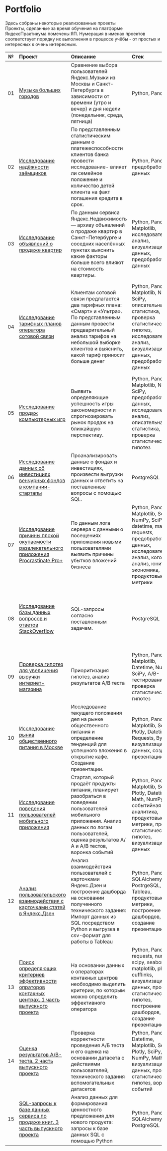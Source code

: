 # Portfolio

Здесь собраны некоторые реализованные проекты  
Проекты, сделанные за время обучения на платформе ЯндексПрактикума помечены ЯП. Нумерация в именах проектов соответствует порядку их выполнения в процессе учёбы - от простых и интересных к очень интересным.


|№| Проект              | Описание           | Стек                   |Сущность проекта                   |
|:--:| :--------------------------------- | :----------------------------------- |:---------------------------|:---------------------------|
|01| [Музыка больших городов](https://github.com/VeniaminSh/Practicum_Projects/tree/main/1%20Project%20(Музыка%20больших%20городов))| Сравнение выбора пользователей Яндекс.Музыки из Москвы и Санкт-Петербурга в зависимости от времени (утро и вечер) и дня недели (понедельник, среда, пятница)| Python, Pandas | * основы программирования на Python (арифметические операции, строки, списки, for/while, функции, pandas)|
|02| [Исследование надёжности заёмщиков](https://github.com/VeniaminSh/Practicum_Projects/tree/main/2%20Project%20(Кредитный%20скоринг)%20-%20Исследование%20надёжности%20заёмщиков)|По представленным статистическим данным о платежеспособности клиентов банка провести исследование- влияет ли семейное положение и количество детей клиента на факт погашения кредита в срок. | Python, Pandas, предобработка данных| * предобработка данных, дубли, пропуски, преобразование типов данных, категоризация данных) |
|03| [Исследование объявлений о продаже квартир](https://github.com/VeniaminSh/Practicum_Projects/tree/main/3%20Project%20(Яндекс%20Недвижимость)%20-%20Исследовательский%20анализ%20данных)|По данным сервиса Яндекс.Недвижимость — архиву объявлений о продаже квартир в Санкт-Петербурге и соседних населённых пунктах выяснить какие факторы больше всего влияют на стоимость квартиры. | Python, Pandas, Matplotlib, исследовательский анализ, визуализация данных, предобработка данных | * исследовательский анализ данных (графики hist(), boxplot(), plot() и др., join() , merge())|
|04| [Исследование тарифных планов оператора сотовой связи](https://github.com/VeniaminSh/Practicum_Projects/tree/main/4%20Project%20(Статистический%20анализ%20данных)%20-%20Исследование%20тарифных%20планов%20федерального%20оператора%20сотовой%20связи) | Клиентам сотовой связи предлагается два тарифных плана: «Смарт» и «Ультра». По представленным данным провести предварительный анализ тарифов на небольшой выборке клиентов и выяснить, какой тариф приносит больше денег | Python, Pandas, Matplotlib, NumPy, SciPy, описательная статистика, проверка статистических гипотез, исследовательский анализ, визуализация данных, предобработка данных | * статистический анализ данных (выбор оптимальных метрик для описания данных, основы теории вероятностей, тип распределения расчет нормального и биномиального распределений, построение и проверка гипотез) |
|05| [Исследование продаж компьютерных игр](https://github.com/VeniaminSh/Practicum_Projects/tree/main/5%20Project%20(Сборный%20проект)%20-%20Выявление%20определяющих%20успешности%20игры%20закономерностей) | Выявить определяющие успешность игры закономерности и спрогнозировать рынок продаж на ближайшую перспективу.  | Python, Pandas, Matplotlib, NumPy, SciPy, предобработка данных, исследовательский анализ, описательная статистика, проверка статистических гипотез | * сборный проект по пройденым темам |
|06| [Исследование данных об инвестициях венчурных фондов в компании-стартапы](https://github.com/VeniaminSh/Practicum_Projects/tree/main/6%20Project%20(SQL)%20-%20Исследование%20данных%20об%20инвестициях%20венчурных%20фондов%20в%20компании-стартапы) | Проанализировать данные о фондах и инвестициях, произвести выгрузки данных и ответить на поставленные вопросы с помощью SQL.| PostgreSQL | * базовый SQL: срезы данных (типы данных, SELECT, WHERE , IN/LIKE/BETWEEN, CASE, GROUP BY и тд., подзапросы, джоины) |
|07| [Исследование причины плохой окупаемости развлекательного приложения Procrastinate Pro+](https://github.com/VeniaminSh/Practicum_Projects/tree/main/7%20Project%20(Анализ%20безнес%20показателей)%20-%20Исследование%20причины%20плохой%20окупаемости%20развлекательного%20приложения%20Procrastinate%20Pro%2B) | По данным лога сервера с данными о посещениях приложения новыми пользователями выявить причины убытков вложений бизнеса | Python, Pandas, Matplotlib, Seaborn, NumPy, SciPy, datetime, math, requests, предобработка данных, исследовательский анализ, когортный анализ, юнит-экономика, продуктовые метрики | * анализ бизнес-показателей в python (CTR, CR, Когортный анализ, расчет удержания, отток, динамики удержания и оттока, расчет LTV (ARPU/ARPPU) , SAS, ROI ), MAU, WAU, DAU)|
|08| [Исследование базы данных вопросов и ответов StackOverflow](https://github.com/VeniaminSh/Practicum_Projects/tree/main/8%20Project%20(Продвинутый%20SQL)%20-%20Исследование%20базы%20данных%20вопросов%20и%20ответов%20StackOverflow) | SQL-запросы согласно поставленным задачам.| PostgreSQL | * продвинутый SQL (расчет LTV (ARPU/ARPPU) , SAS, ROI, расчет удержания, отток, динамики удержания и оттока, оконные функции, рамки в окнах)|
|09| [Проверка гипотез для увеличения выручки интернет-магазина](https://github.com/VeniaminSh/Practicum_Projects/tree/main/9%20Project%20(Приняте%20решений%20в%20бизнесе%20АВ%20тест)%20-%20Проверка%20гипотез%20для%20увеличения%20выручки%20интернет-магазина) | Приоритизация гипотез, анализ результатов А/В теста | Python, Pandas, Matplotlib, Datetime, NumPy, SciPy, А/В-тестирование, проверка статистических гипотез | * принятие решений в бизнесе (приоритизация гипотез, А/В тесты)|
|10| [Исследование рынка общественного питания в Москве](https://github.com/VeniaminSh/Practicum_Projects/tree/main/9.2%20Project%20(Как%20рассказать%20историю%20с%20помощью%20данных)%20-%20Исследование%20рынка%20заведений%20общественного%20питания%20в%20Москве) | Исследование текущего положения дел на рынке общественного питания и определение тенденций для успешного вложения в открытие кафе. Создание презентации. | Python, Pandas, Matplotlib, Seaborn, Plotly, Datetime, Requests, BytesIO, визуализация данных, создание презентации | * сборный проект по пройденым темам |
|11| [Исследование поведения пользователей мобильного приложения](https://github.com/VeniaminSh/Practicum_Projects/tree/main/9.1%20Project%20(Сборный%20проект%202%20-%20событийная%20аналитика)%20-%20Исследование%20поведения%20пользователей%20мобильного%20приложения) | Стартап, который продаёт продукты питания, планирует разобраться в поведении пользователей мобильного приложения. Анализ данных по логам пользователей, оценка результатов А/А и А/В тестов, воронка событий| Python, Pandas, Matplotlib, Seaborn, Plotly, Datetime, Math, NumPy, событийная аналитика, продуктовые метрики, проверка статистических гипотез, визуализация данных| * как рассказать историю с помощью данных (углубление в seaborn, plotly, визуализация в геоаналитике - библиотека folium)|
|12| [Анализ пользовательского взаимодействия с карточками статей в Яндекс.Дзен](https://github.com/VeniaminSh/Practicum_Projects/tree/main/Tableau%20(Автоматизация%20-%20Дашборд)) | Анализ взаимодействия пользователей с карточками Яндекс.Дзен и построение дашборда на основании полученного технического задания: Импорт данных из SQL посредством Python и выгрузка в csv-формат для работы в Tableau| Python, Pandas, SQLAlchemy, PostrgeSQL, Tableau, продуктовые метрики, построение дашбордов, создание презентации| * Tableau (визуализация данных)|
|13| [Поиск определяющих критериев эффективности опраторов контакных центрах. 1 часть выпускного проекта](https://github.com/VeniaminSh/Practicum_Projects/tree/main/Выпускной%20проект.%20Телеком%20—%20Определение%20неэффективных%20операторов) | На основании данных о операторах контакных центров необходимо выделить критерии, по которым можно определить эффективного оператора | Python, Pandas, requests, numpy, scipy, seaborn, matplotlib, plotly, cufflinks, визуализация данных, проверка статистических гипотез, построение дашбордов, создание презентации | * Выпускной проект |
|14| [Оценка результатов A/B-теста. 2 часть выпускного проекта](https://github.com/VeniaminSh/Practicum_Projects/tree/main/Выпускной%20проект.%20Оценка%20результатов%20AB-теста) | Проверка корректности проведения А/Б теста и его оценка на основании датасета с действиями пользователей, технического задания вспомогательных датасетов | Python, Pandas, Datetime, Matplotlib, Seaborn, Plotly, SciPy, NumPy, Math, визуализация данных, проверка статистических гипотез, воронка событий | * Выпускной проект |
|15|  [SQL-запросы к базе данных сервиса по продаже книг. 3 часть выпускного проекта](https://github.com/VeniaminSh/Practicum_Projects/tree/main/Выпускной%20проект.%20SQL-запросы%20к%20базе%20данных%20сервиса%20по%20продаже%20книг) |  Анализ данных для формирования ценностного предложения для нового продукта: запросы к базе данных SQL с помощью Python  | Python, Pandas, SQLAlchemy, PostgreSQL | * Выпускной проект |